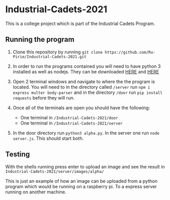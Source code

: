 # Industrial-Cadets-2021

This is a college project which is part of the Industrial Cadets Program.

## Running the program
1. Clone this repository by running `git clone https://github.com/Ru-Pirie/Industrial-Cadets-2021.git`

2. In order to run the programs contained you will need to have python 3 installed as well as nodejs. They can be downloaded [HERE](https://nodejs.org/en/) and [HERE](https://www.python.org/downloads/)

3. Open 2 terminal windows and navigate to where the the program is located. You will need to in the directory called `/server` run `npm i express multer body-parser` and in the directory `/door` run `pip install requests` before they will run.

4. Once all of the terminals are open you should have the following:
    - One terminal in `/Industrial-Cadets-2021/door`
    - One terminal in `/Industrial-Cadets-2021/server`

5. In the door directory run `python3 alpha.py`. In the server one run `node server.js`. This should start both.

## Testing
With the shells running press enter to upload an image and see the result in `Industrial-Cadets-2021/server/images/alpha/`

This is just an example of how an image can be uploaded from a python program which would be running on a raspberry pi. To a express server running on another machine.
